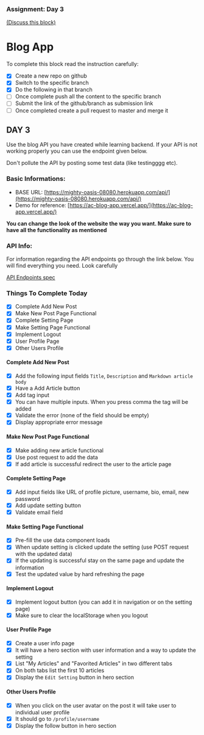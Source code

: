 ### Assignment: Day 3

[(Discuss this block)](/forum/redirect/categories/BRaacq)

# Blog App

To complete this block read the instruction carefully:

- [x] Create a new repo on github
- [x] Switch to the specific branch
- [x] Do the following in that branch
- [ ] Once complete push all the content to the specific branch
- [ ] Submit the link of the github/branch as submission link
- [ ] Once completed create a pull request to master and merge it

## DAY 3

Use the blog API you have created while learning backend. If your API is not working properly you can use the endpoint given below.

Don't pollute the API by posting some test data (like testingggg etc).

### Basic Informations:

- BASE URL: [https://mighty-oasis-08080.herokuapp.com/api/](https://mighty-oasis-08080.herokuapp.com/api/)
- Demo for reference: [https://ac-blog-app.vercel.app/](https://ac-blog-app.vercel.app/)

**You can change the look of the website the way you want. Make sure to have all the functionality as mentioned**

### API Info:

For information regarding the API endpoints go through the link below. You will find everything you need. Look carefully

[API Endpoints spec](https://gist.github.com/nnnkit/88db374b4ce62587a86bb32dd0b36ccb)

### Things To Complete Today

- [x] Complete Add New Post
- [x] Make New Post Page Functional
- [x] Complete Setting Page
- [x] Make Setting Page Functional
- [x] Implement Logout
- [x] User Profile Page
- [x] Other Users Profile

#### Complete Add New Post

- [x] Add the following input fields `Title`, `Description` and `Markdown article body`
- [x] Have a Add Article button
- [x] Add tag input
- [x] You can have multiple inputs. When you press comma the tag will be added
- [x] Validate the error (none of the field should be empty)
- [x] Display appropriate error message

#### Make New Post Page Functional

- [x] Make adding new article functional
- [x] Use post request to add the data
- [x] If add article is successful redirect the user to the article page

#### Complete Setting Page

- [x] Add input fields like URL of profile picture, username, bio, email, new password
- [x] Add update setting button
- [x] Validate email field

#### Make Setting Page Functional

- [x] Pre-fill the use data component loads
- [x] When update setting is clicked update the setting (use POST request with the updated data)
- [x] If the updating is successful stay on the same page and update the information
- [x] Test the updated value by hard refreshing the page

#### Implement Logout

- [x] Implement logout button (you can add it in navigation or on the setting page)
- [x] Make sure to clear the localStorage when you logout

#### User Profile Page

- [x] Create a user info page
- [x] It will have a hero section with user information and a way to update the setting
- [x] List "My Articles" and "Favorited Articles" in two different tabs
- [x] On both tabs list the first 10 articles
- [x] Display the `Edit Setting` button in hero section

#### Other Users Profile

- [x] When you click on the user avatar on the post it will take user to individual user profile
- [x] It should go to `/profile/username`
- [x] Display the follow button in hero section
